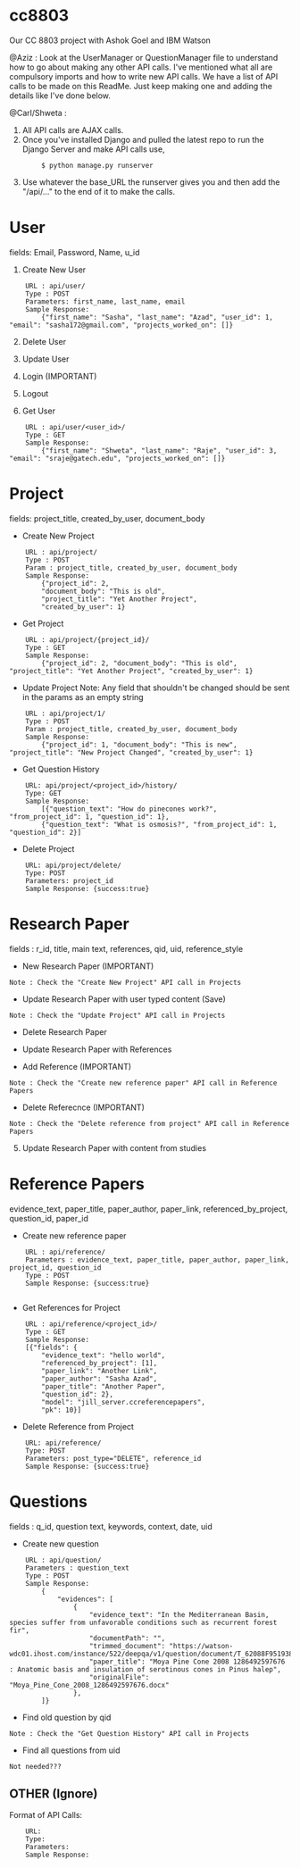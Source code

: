 cc8803
======

Our CC 8803 project with Ashok Goel and IBM Watson

@Aziz : Look at the UserManager or QuestionManager file to understand how to go about making any other API calls. I've mentioned what all are compulsory imports and how to write new API calls. We have a list of API calls to be made on this ReadMe. Just keep making one and adding the details like I've done below. 

@Carl/Shweta : 

1. All API calls are AJAX calls. 
2. Once you've installed Django and pulled the latest repo to run the Django Server and make API calls use, 
```
		$ python manage.py runserver  
```
3. Use whatever the base_URL the runserver gives you and then add the "/api/..." to the end of it to make the calls. 



User 
======
fields: Email, Password, Name, u_id

1. Create New User

```
	URL : api/user/ 
	Type : POST
	Parameters: first_name, last_name, email 
	Sample Response: 
		{"first_name": "Sasha", "last_name": "Azad", "user_id": 1, "email": "sasha172@gmail.com", "projects_worked_on": []}
```

2. Delete User

3. Update User

4. Login (IMPORTANT)

5. Logout

6. Get User

```
	URL : api/user/<user_id>/
	Type : GET
	Sample Response: 
		{"first_name": "Shweta", "last_name": "Raje", "user_id": 3, "email": "sraje@gatech.edu", "projects_worked_on": []}
```


Project 
======

fields: project_title, created_by_user, document_body

- Create New Project 
```
	URL : api/project/
	Type : POST
	Param : project_title, created_by_user, document_body 
	Sample Response: 
		{"project_id": 2, 
		"document_body": "This is old", 
		"project_title": "Yet Another Project", 
		"created_by_user": 1}
```

- Get Project
```
	URL : api/project/{project_id}/
	Type : GET
	Sample Response: 
		{"project_id": 2, "document_body": "This is old", "project_title": "Yet Another Project", "created_by_user": 1}
```

- Update Project
Note: Any field that shouldn't be changed should be sent in the params as an empty string
```
	URL : api/project/1/
	Type : POST
	Param : project_title, created_by_user, document_body 
	Sample Response: 
		{"project_id": 1, "document_body": "This is new", "project_title": "New Project Changed", "created_by_user": 1}
```

- Get Question History

```
	URL: api/project/<project_id>/history/
	Type: GET
	Sample Response: 
		[{"question_text": "How do pinecones work?", "from_project_id": 1, "question_id": 1}, 
		{"question_text": "What is osmosis?", "from_project_id": 1, "question_id": 2}]
```

- Delete Project 
```
	URL: api/project/delete/
	Type: POST
	Parameters: project_id
	Sample Response: {success:true}

```

Research Paper 
======
fields : r_id, title, main text, references, qid, uid, reference_style

- New Research Paper  (IMPORTANT)
```
Note : Check the "Create New Project" API call in Projects
```

- Update Research Paper with user typed content (Save) 
```
Note : Check the "Update Project" API call in Projects
```

- Delete Research Paper 


- Update Research Paper with References 

- Add Reference (IMPORTANT)
```
Note : Check the "Create new reference paper" API call in Reference Papers
```

- Delete Referecnce (IMPORTANT)
```
Note : Check the "Delete reference from project" API call in Reference Papers
```

5. Update Research Paper with content from studies


Reference Papers 
======
evidence_text, paper_title, paper_author, paper_link, referenced_by_project, question_id, paper_id


- Create new reference paper
```
	URL : api/reference/
	Parameters : evidence_text, paper_title, paper_author, paper_link, project_id, question_id
	Type : POST
	Sample Response: {success:true}
	
```

- Get References for Project
```
	URL : api/reference/<project_id>/
	Type : GET
	Sample Response: 
	[{"fields": {
		"evidence_text": "hello world", 
		"referenced_by_project": [1], 
		"paper_link": "Another Link", 	
		"paper_author": "Sasha Azad", 
		"paper_title": "Another Paper", 
		"question_id": 2}, 
		"model": "jill_server.ccreferencepapers", 
		"pk": 10}]
```

- Delete Reference from Project
```
	URL: api/reference/
	Type: POST
	Parameters: post_type="DELETE", reference_id
	Sample Response: {success:true}

```

Questions
======
fields : q_id, question text, keywords, context, date, uid 

- Create new question 

```
	URL : api/question/
	Parameters : question_text
	Type : POST
	Sample Response: 
		{
			"evidences": [
				{
					"evidence_text": "In the Mediterranean Basin, species suffer from unfavorable conditions such as recurrent forest fir", 
					"documentPath": "", 
					"trimmed_document": "https://watson-wdc01.ihost.com/instance/522/deepqa/v1/question/document/T_62088F95193880395F6AC70EBBB72B20/0/-1", 
					"paper_title": "Moya Pine Cone 2008 1286492597676 : Anatomic basis and insulation of serotinous cones in Pinus halep", 
					"originalFile": "Moya_Pine_Cone_2008_1286492597676.docx"
				},
		]}
```

- Find old question by qid 
```
Note : Check the "Get Question History" API call in Projects
```

- Find all questions from uid
```
Not needed???
```



OTHER (Ignore)
------ 
Format of API Calls: 
```
	URL: 
	Type: 
	Parameters: 
	Sample Response: 

```
